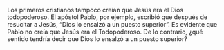 Los primeros cristianos tampoco creían que Jesús era el Dios todopoderoso. El apóstol Pablo, por ejemplo,
escribió que después de resucitar a Jesús, “Dios lo ensalzó a un puesto superior”. Es evidente que Pablo no 
creía que Jesús era el Todopoderoso. De lo contrario, ¿qué sentido tendría decir que Dios lo ensalzó a un 
puesto superior?